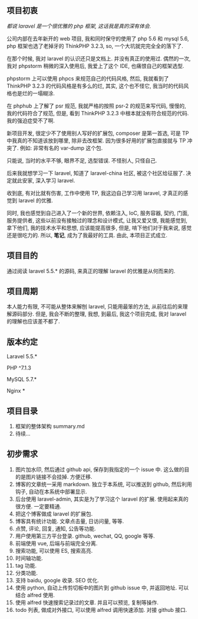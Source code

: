 ## 项目初衷

*都说 laravel 是一个很优雅的 php 框架, 这话我是真的深有体会.*

公司内部在去年新开的 web 项目, 我和同时保守的使用了 php 5.6 和 mysql 5.6, php 框架也选了老掉牙的 ThinkPHP 3.2.3, so, 一个大坑就完完全全的落下了.

在那个时候, 我对 laravel 的认识还只是文档上. 并没有真正的使用过. 偶然的一次, 我对 phpstorm 稍微的深入使用后, 我爱上了这个 IDE, 也痛恨自己的框架选型.

phpstorm 上可以使用 phpcs 来规范自己的代码风格, 然后, 我就看到了 ThinkPHP 3.2.3 的代码风格是有多么的烂, 其实, 这个也不怪它, 我当时的代码风格也是烂的一塌糊涂.

在 phphub 上了解了 psr 规范, 我就严格的按照 psr-2 的规范来写代码, 慢慢的, 我的代码符合了规范, 但是, 看到 ThinkPHP 3.2.3 中根本就没有符合规范的代码. 我的强迫症受不了啊.

新项目开发, 很定少不了使用别人写好的扩展包, composer 是第一首选, 可是 TP 中我真的不知道该放到哪里, 除非去改框架. 因为很多好用的扩展包直接就与 TP 冲突了. 例如: 非常有名的 var-dump 这个包.

只能说, 当时的水平不够, 眼界不足, 选型错误. 不怪别人, 只怪自己.

后来我就想学习一下 laravel, 知道了 laravel-china 社区, 被这个社区给征服了. 决定就此安家, 深入学习 laravel.

收到底, 有对比就有伤害, 工作中使用 TP, 我这边自己学习用 laravel, 才真正的感觉到 laravel 的优雅.

同时, 我也感觉到自己进入了一个新的世界, 依赖注入, IoC, 服务容器, 契约, 门面, 服务提供者, 这些以前没有接触过的理念和设计模式, 让我又爱又恨, 我能感觉到, 拿下他们, 我的技术水平和思想, 应该能提高很多, 但是, 啃下他们对于我来说, 感觉还是很吃力的. 所以, **笔记**, 成为了我最好的工具. 由此, 本项目正式成立.

## 项目目的

通过阅读 laravel 5.5.* 的源码, 来真正的理解 laravel 的优雅是从何而来的.

## 项目周期

本人能力有限, 不可能从整体来解刨 laravel, 只能用最笨的方法, 从前往后的来理解源码部分. 但是, 我会不断的整理, 我想, 到最后, 我这个项目完成, 我对 laravel 的理解也应该差不都了.

## 版本约定

Laravel 5.5.*

PHP ^7.1.3

MySQL 5.7.*


Nginx *

## 项目目录

1. 框架的整体架构 summary.md
2. 待续...

## 初步需求

1. 图片加水印, 然后通过 github api, 保存到我指定的一个 issue 中. 这么做的目的是图片链接不会挂掉. 方便迁移.
2. 博客的文章统一采用 markdown. 独立于本系统, 可以推送到 github, 然后利用钩子, 自动在本系统中部署显示.
3. 后台使用 laravel-admin, 其实是为了学习这个 laravel 的扩展. 使用起来真的很方便. 一定要精通.
4. 把这个博客做成 laravel 的扩展包.
5. 博客具有统计功能. 文章点击量, 日访问量, 等等.
6. 点赞, 评论, 回复, 通知, 公告等功能.
7. 用户使用第三方平台登录. github, wechat, QQ, google 等等.
8. 前端使用 vue, 后端与前端完全分离.
9. 搜索功能, 可以使用 ES, 搜索高亮.
10. 时间轴功能.
11. tag 功能.
12. 分类功能.
13. 支持 baidu, google 收录. SEO 优化.
14. 使用 python, 自动上传剪切板中的图片到 github issue 中, 并返回地址. 可以结合 alfred 使用.
15. 使用 alfred 快速搜索记录过的文章. 并且可以预览, 复制等操作.
16. todo 列表, 做成对外接口, 可以使用 alfred 调用快速添加. 对接 github 接口.
